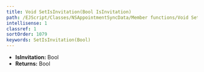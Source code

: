 ```yaml
---
title: Void SetIsInvitation(Bool IsInvitation)
path: /EJScript/Classes/NSAppointmentSyncData/Member functions/Void SetIsInvitation(Bool p_0)
intellisense: 1
classref: 1
sortOrder: 1079
keywords: SetIsInvitation(Bool)
---
```



* **IsInvitation:** Bool
* **Returns:** Bool


